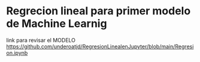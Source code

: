 # Regrecion lineal para primer modelo de Machine Learnig
link para revisar el MODELO
https://github.com/underoatjd/RegresionLinealenJupyter/blob/main/Regresion.ipynb
